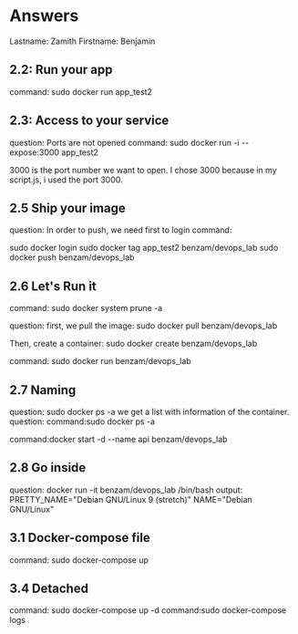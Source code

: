 # Answers

Lastname: Zamith
Firstname: Benjamin




## 2.2: Run your app
command: sudo docker run app_test2





## 2.3: Access to your service
question: Ports are not opened
command: sudo docker run -i --expose:3000 app_test2

3000 is the port number we want to open.
I chose 3000 because in my script.js, i used the port 3000.




## 2.5 Ship your image
question: In order to push, we need first to login
command: 

sudo docker login
sudo docker tag app_test2 benzam/devops_lab
sudo docker push benzam/devops_lab




## 2.6 Let's Run it
command: sudo docker system prune -a

question:
first, we pull the image:
sudo docker pull benzam/devops_lab

Then, create a container:
sudo docker create benzam/devops_lab

command: sudo docker run benzam/devops_lab



## 2.7 Naming
question: sudo docker ps -a
we get a list with information of the container.
question:
command:sudo docker ps -a

command:docker start -d --name api benzam/devops_lab




## 2.8 Go inside
question: docker run -it benzam/devops_lab /bin/bash
output:
PRETTY_NAME="Debian GNU/Linux 9 (stretch)"
NAME="Debian GNU/Linux"




## 3.1 Docker-compose file
command: sudo docker-compose up



## 3.4 Detached
command: sudo docker-compose up -d
command:sudo docker-compose logs
